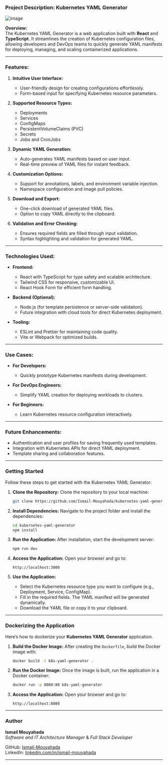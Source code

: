 

### **Project Description: Kubernetes YAML Generator**


![image](https://github.com/user-attachments/assets/8837bb24-7ed9-40fa-98de-03aa9548d936)

**Overview:**  
The Kubernetes YAML Generator is a web application built with **React** and **TypeScript**. It streamlines the creation of Kubernetes configuration files, allowing developers and DevOps teams to quickly generate YAML manifests for deploying, managing, and scaling containerized applications.

---

### **Features:**
1. **Intuitive User Interface:**
   - User-friendly design for creating configurations effortlessly.
   - Form-based input for specifying Kubernetes resource parameters.

2. **Supported Resource Types:**
   - Deployments
   - Services
   - ConfigMaps
   - PersistentVolumeClaims (PVC)
   - Secrets
   - Jobs and CronJobs

3. **Dynamic YAML Generation:**
   - Auto-generates YAML manifests based on user input.
   - Real-time preview of YAML files for instant feedback.

4. **Customization Options:**
   - Support for annotations, labels, and environment variable injection.
   - Namespace configuration and image pull policies.

5. **Download and Export:**
   - One-click download of generated YAML files.
   - Option to copy YAML directly to the clipboard.

6. **Validation and Error Checking:**
   - Ensures required fields are filled through input validation.
   - Syntax highlighting and validation for generated YAML.

---

### **Technologies Used:**
- **Frontend:**
  - React with TypeScript for type safety and scalable architecture.
  - Tailwind CSS for responsive, customizable UI.
  - React Hook Form for efficient form handling.

- **Backend (Optional):**
  - Node.js (for template persistence or server-side validation).
  - Future integration with cloud tools for direct Kubernetes deployment.

- **Tooling:**
  - ESLint and Prettier for maintaining code quality.
  - Vite or Webpack for optimized builds.

---

### **Use Cases:**
- **For Developers:**
  - Quickly prototype Kubernetes manifests during development.
  
- **For DevOps Engineers:**
  - Simplify YAML creation for deploying workloads to clusters.

- **For Beginners:**
  - Learn Kubernetes resource configuration interactively.

---

### **Future Enhancements:**
- Authentication and user profiles for saving frequently used templates.
- Integration with Kubernetes APIs for direct YAML deployment.
- Template sharing and collaboration features.

---

### **Getting Started**

Follow these steps to get started with the Kubernetes YAML Generator:

1. **Clone the Repository:**
   Clone the repository to your local machine:
   ```bash
   git clone https://github.com/Ismail-Mouyahada/kubernetes-yaml-generator.git
   ```

2. **Install Dependencies:**
   Navigate to the project folder and install the dependencies:
   ```bash
   cd kubernetes-yaml-generator
   npm install
   ```

3. **Run the Application:**
   After installation, start the development server:
   ```bash
   npm run dev
   ```

4. **Access the Application:**
   Open your browser and go to:
   ```
   http://localhost:3000
   ```

5. **Use the Application:**
   - Select the Kubernetes resource type you want to configure (e.g., Deployment, Service, ConfigMap).
   - Fill in the required fields. The YAML manifest will be generated dynamically.
   - Download the YAML file or copy it to your clipboard.

---

### **Dockerizing the Application**

Here’s how to dockerize your **Kubernetes YAML Generator** application.

1. **Build the Docker Image:**
   After creating the `Dockerfile`, build the Docker image with:
   ```bash
   docker build -t k8s-yaml-generator .
   ```

2. **Run the Docker Image:**
   Once the image is built, run the application in a Docker container:
   ```bash
   docker run -p 8080:80 k8s-yaml-generator
   ```

3. **Access the Application:**
   Open your browser and go to:
   ```
   http://localhost:8080
   ```

---

### **Author**

**Ismail Mouyahada**  
*Software and IT Architecture Manager* & *Full Stack Developer*  

GitHub: [Ismail-Mouyahada](https://github.com/Ismail-Mouyahada)  
LinkedIn: [linkedin.com/in/ismail-mouyahada](https://linkedin.com/in/ismail-mouyahada)

---
 
